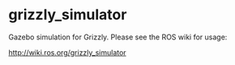 grizzly_simulator
=================

Gazebo simulation for Grizzly. Please see the ROS wiki for usage:

http://wiki.ros.org/grizzly_simulator
